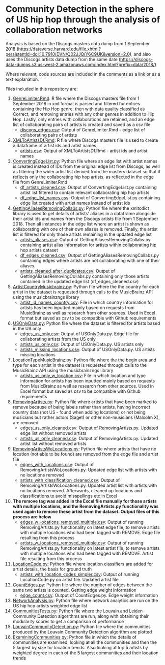 # Community Detection in the sphere of US hip hop through the analysis of collaboration networks

Analysis is based on the Discogs masters data dump from 1 September 2018 (https://dataverse.harvard.edu/file.xhtml?persistentId=doi:10.7910/DVN/Q02JJQ/Y6C9UK&version=2.0), and also uses the Discogs artists data dump from the same date (https://discogs-data-dumps.s3.us-west-2.amazonaws.com/index.html?prefix=data/2018/).

Where relevant, code sources are included in the comments as a link or as a text explanation.

Files included in this repository are:

1. [GenreLimiter.Rmd](GenreLimiter.Rmd): R file where the Discogs masters file from 1 September 2018 in xml format is parsed and filtered for entries containing the Hip Hop genre, then with data quality classified as Correct, and removing entries with any other genres in addition to Hip Hop. Lastly, only entries with collaborations are retained, and an edge list of collaborating pairs of artists is created and saved as a csv file
    * [discogs_edges.csv](discogs_edges.csv): Output of GenreLimiter.Rmd - edge list of collaborating pairs of artists
2. [XMLToArtistsDf.Rmd](XMLToArtistsDf.Rmd): R file where Discogs masters file is used to create a dataframe of artist ids and artist names
    *  [artists.csv](artists.csv): Output of XMLToArtistsDf.Rmd - artist ids and artist names 
3. [ConvertingEdgeList.py](ConvertingEdgeList.py): Python file where an edge list with artist names is created instead of IDs from the original edge list from Discogs, as well as filtering the wider artist list derived from the masters dataset so that it reflects only the collaborating hip hop artists, as reflected in the edge file from GenreLimiter.Rmd
    *  [df_artists_cleaned.csv](df_artists_cleaned.csv): Output of ConvertingEdgeList.py containing artist list filtered to contain relevant collaborating hip hop artists
    *  [df_edge_list_names.csv](df_edge_list_names.csv): Output of ConvertingEdgeList.py containing edge list created with artist names instead of artist ids
4. [GettingAliasesRemovingCollabs.py](GettingAliasesRemovingCollabs.py): Python file where the xmltodict library is used to get details of artists' aliases in a dataframe alongside their artist ids and names from the Discogs artists file from 1 September 2018. Then all instances in the edge list where an artist is shown as collaborating with one of their own aliases is removed. Finally, the artist list is filtered for only those artists remaining in the updated edge list
    * [artists_aliases.csv](artists_aliases.csv): Output of GettingAliasesRemovingCollabs.py containing artist alias information for artists within collaborating hip hop artists dataset
    * [df_edges_cleaned.csv](df_edges_cleaned.csv): Output of GettingAliasesRemovingCollabs.py containing edges where artists are not collaborating with one of their aliases
    * [artists_cleaned_after_duplicates.csv](artists_cleaned_after_duplicates.csv): Output of GettingAliasesRemovingCollabs.py containing only those artists contained in the updated edge list (df_edges_cleaned.csv)
5. [ArtistCountryMusicbrainz.py](ArtistCountryMusicbrainz.py): Python file where the the country for each artist in the dataset is requested through calls to the MusicBrainz API using the musicbrainzngs library
    * [artist_id_names_country.csv](artist_id_names_country.csv): File in which country information for artists has been inputted mainly based on requests from MusicBrainz as well as research from other sources. Used in Excel format but saved as csv to be compatible with Github requirements
6. [USOnlyData.py](USOnlyData.py): Python file where the dataset is filtered for artists based in the US only
    * [edges_us_only.csv](edges_us_only.csv): Output of USOnlyData.py. Edge file for collaborating artists from the US only
    * [artists_us_only.csv](artists_us_only.csv): Output of USOnlyData.py. US artists only
    * [artists_missing_locations.csv](artists_missing_locations.csv): Output of USOnlyData.py. US artists missing locations
7. [LocationTypeMusicBrainz.py](LocationTypeMusicBrainz.py): Python file where the the begin area and type for each artist in the dataset is requested through calls to the MusicBrainz API using the musicbrainzngs library
    * [artists_us_only_w_location.csv](artists_us_only_w_location.csv): File in which location and type information for artists has been inputted mainly based on requests from MusicBrainz as well as research from other sources. Used in Excel format but saved as csv to be compatible with Github requirements
8. [RemovingArtists.py](RemovingArtists.py): Python file where artists that have been marked to remove because of being labels rather than artists, having incorrect 
country data (not US - found when adding locations) or not being musicians but rather actors (Saget) or other non-musicians (Malcolm X), are removed
    * [edges_us_only_cleaned.csv](edges_us_only_cleaned.csv): Output of RemovingArtists.py. Updated edge list without removed artists
    * [artists_us_only_cleaned.csv](artists_us_only_cleaned.csv): Output of RemovingArtists.py. Updated artist list without removed artists
9. [RemovingArtistsWoLocations.py](RemovingArtistsWoLocations.py): Python file where artists that have no location (not able to be found) are removed from the edge file and artist file
    * [edges_with_locations.csv](edges_with_locations.csv): Output of RemovingArtistsWoLocations.py. Updated edge list with artists with no locations removed
    * [artists_with_classification_cleaned.csv](artists_with_classification_cleaned.csv): Output of RemovingArtistsWoLocations.py. Updated artist list with artists with no locations removed. Afterwards, cleaned up locations and classifications to avoid misspellings etc in Excel
10. **The remove tag was added in the Excel file manually for those artists with multiple locations, and the RemovingArtists.py functionality was used again to remove these artist from the dataset. Output files of this process are below**
    * [edges_w_locations_removed_multiple.csv](edges_w_locations_removed_multiple.csv): Output of running RemovingArtists.py functionality on latest edge file, to remove artists with multiple locations who had been tagged with REMOVE. Edge file resulting from this process
    * [artists_w_locations_removed_multiple.csv](artists_w_locations_removed_multiple.csv): Output of running RemovingArtists.py functionality on latest artist file, to remove artists with multiple locations who had been tagged with REMOVE. Artist file resulting from this process
11. [LocationCode.py](LocationCode.py): Python file where location classifiers are added for artist details, the basis for ground truth
    * [artists_with_location_codes_simpler.csv](artists_with_location_codes_simpler.csv): Output of running LocationCode.py on artist file. Updated artist file
12. [CountEdges.py](CountEdges.py): Python file where the number of edges between the same two artists is counted. Getting edge weight information
    * [edge_count.csv](edge_count.csv): Output of CountEdges.py. Edge weight information
13. [NetworkAnalysis.py](NetworkAnalysis.py): Python file where network analytics are run on the US hip hop artists weighted edge list
14. [CommunitiesTests.py](CommunitiesTests.py): Python file where the Louvain and Leiden Community Detection algorithms are run, along with obtaining their modularity scores to get a comparison of performance
15. [LouvainCommunityDetection.py](LouvainCommunityDetection.py): Python file where the communities produced by the Louvain Community Detection algorithm are plotted
16. [ExaminingCommunities.py](ExaminingCommunities.py): Python file in which the details of communities are examined, looking at all the communities and then the 5 largest by size for location trends. Also looking at top 5 artists by weighted degree in each of the 5 largest communities and their location trends
